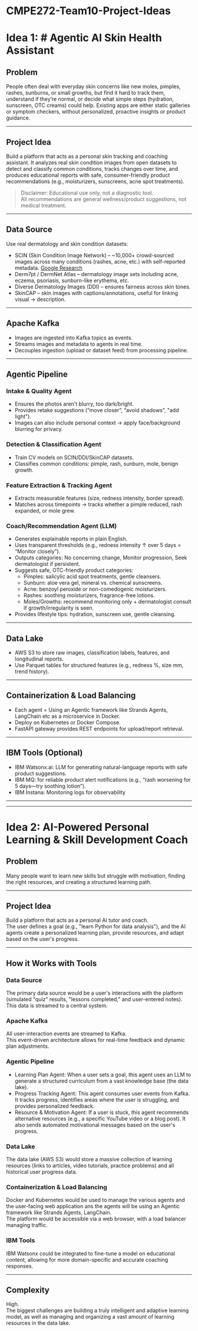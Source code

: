 # CMPE272-Team10-Project-Ideas

# Idea 1: # Agentic AI Skin Health Assistant

## Problem
People often deal with everyday skin concerns like new moles, pimples, rashes, sunburns, or small growths, but find it hard to track them, understand if they’re normal, or decide what simple steps (hydration, sunscreen, OTC creams) could help. Existing apps are either static galleries or symptom checkers, without personalized, proactive insights or product guidance.

---

## Project Idea
Build a platform that acts as a personal skin tracking and coaching assistant. It analyzes real skin condition images from open datasets to detect and classify common conditions, tracks changes over time, and produces educational reports with safe, consumer-friendly product recommendations (e.g., moisturizers, sunscreens, acne spot treatments).

> Disclaimer: Educational use only, not a diagnostic tool.  
> All recommendations are general wellness/product suggestions, not medical treatment.

---

## Data Source
Use real dermatology and skin condition datasets:
- SCIN (Skin Condition Image Network) – ~10,000+ crowd-sourced images across many conditions (rashes, acne, etc.) with self-reported metadata. [Google Research](https://github.com/google-research-datasets/scin)  
- Derm7pt / DermNet Atlas – dermatology image sets including acne, eczema, psoriasis, sunburn-like erythema, etc.  
- Diverse Dermatology Images (DDI) – ensures fairness across skin tones.  
- SkinCAP – skin images with captions/annotations, useful for linking visual → description.  

---

## Apache Kafka
- Images are ingested into Kafka topics as events.  
- Streams images and metadata to agents in real time.  
- Decouples ingestion (upload or dataset feed) from processing pipeline.  

---

## Agentic Pipeline

### Intake & Quality Agent
- Ensures the photos aren't blurry, too dark/bright.  
- Provides retake suggestions (“move closer”, “avoid shadows”, "add light").  
- Images can also include personal context → apply face/background blurring for privacy.  

### Detection & Classification Agent
- Train CV models on SCIN/DDI/SkinCAP datasets.  
- Classifies common conditions: pimple, rash, sunburn, mole, benign growth.  

### Feature Extraction & Tracking Agent
- Extracts measurable features (size, redness intensity, border spread).  
- Matches across timepoints → tracks whether a pimple reduced, rash expanded, or mole grew.  

### Coach/Recommendation Agent (LLM)
- Generates explainable reports in plain English.  
- Uses transparent thresholds (e.g., redness intensity ↑ over 5 days = “Monitor closely”).  
- Outputs categories: No concerning change, Monitor progression, Seek dermatologist if persistent.  
- Suggests safe, OTC-friendly product categories:
  - Pimples: salicylic acid spot treatments, gentle cleansers.  
  - Sunburn: aloe vera gel, mineral vs. chemical sunscreens.  
  - Acne: benzoyl peroxide or non-comedogenic moisturizers.  
  - Rashes: soothing moisturizers, fragrance-free lotions.  
  - Moles/Growths: recommend monitoring only + dermatologist consult if growth/irregularity is seen.  
- Provides lifestyle tips: hydration, sunscreen use, gentle cleansing.  

---

## Data Lake
- AWS S3 to store raw images, classification labels, features, and longitudinal reports.  
- Use Parquet tables for structured features (e.g., redness %, size mm, trend history).  

---

## Containerization & Load Balancing
- Each agent = Using an Agentic framework like Strands Agents, LangChain etc as a microservice in Docker.  
- Deploy on Kubernetes or Docker Compose.  
- FastAPI gateway provides REST endpoints for upload/report retrieval.  

---

## IBM Tools (Optional)
- IBM Watsonx.ai: LLM for generating natural-language reports with safe product suggestions.  
- IBM MQ: for reliable product alert notifications (e.g., “rash worsening for 5 days—try soothing lotion”).
- IBM Instana: Monitoring logs for observability
---

---

# Idea 2: AI-Powered Personal Learning & Skill Development Coach

## Problem
Many people want to learn new skills but struggle with motivation, finding the right resources, and creating a structured learning path.

---

## Project Idea
Build a platform that acts as a personal AI tutor and coach.  
The user defines a goal (e.g., "learn Python for data analysis"), and the AI agents create a personalized learning plan, provide resources, and adapt based on the user's progress.

---

## How it Works with Tools

### Data Source
The primary data source would be a user's interactions with the platform (simulated "quiz" results, "lessons completed," and user-entered notes). This data is streamed to a central system.

### Apache Kafka
All user-interaction events are streamed to Kafka.  
This event-driven architecture allows for real-time feedback and dynamic plan adjustments.

### Agentic Pipeline
- Learning Plan Agent: When a user sets a goal, this agent uses an LLM to generate a structured curriculum from a vast knowledge base (the data lake).  
- Progress Tracking Agent: This agent consumes user events from Kafka. It tracks progress, identifies areas where the user is struggling, and provides personalized feedback.  
- Resource & Motivation Agent: If a user is stuck, this agent recommends alternative resources (e.g., a specific YouTube video or a blog post). It also sends automated motivational messages based on the user's progress.  

### Data Lake
The data lake (AWS S3) would store a massive collection of learning resources (links to articles, video tutorials, practice problems) and all historical user progress data.

### Containerization & Load Balancing
Docker and Kubernetes would be used to manage the various agents and the user-facing web application ans the agents will be using an Agentic framework like Strands Agents, LangChain.  
The platform would be accessible via a web browser, with a load balancer managing traffic.

### IBM Tools
IBM Watsonx could be integrated to fine-tune a model on educational content, allowing for more domain-specific and accurate coaching responses.

---

## Complexity
High.  
The biggest challenges are building a truly intelligent and adaptive learning model, as well as managing and organizing a vast amount of learning resources in the data lake.

